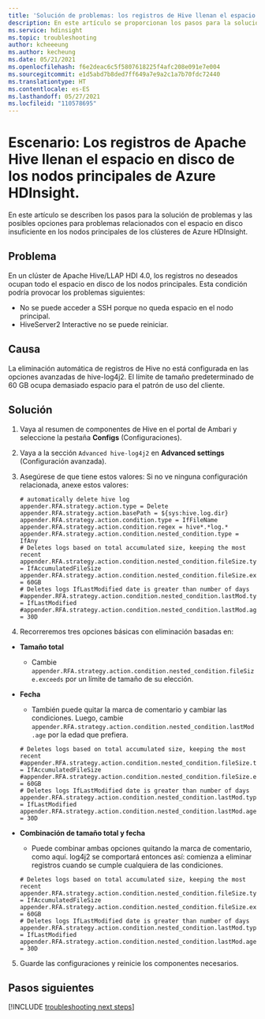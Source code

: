 ```yaml
---
title: 'Solución de problemas: los registros de Hive llenan el espacio en disco en Azure HDInsight'
description: En este artículo se proporcionan los pasos para la solución de problemas que se deben seguir cuando los registros de Apache Hive llenan el espacio en disco de los nodos principales de Azure HDInsight.
ms.service: hdinsight
ms.topic: troubleshooting
author: kcheeeung
ms.author: kecheung
ms.date: 05/21/2021
ms.openlocfilehash: f6e2deac6c5f5807618225f4afc208e091e7e004
ms.sourcegitcommit: e1d5abd7b8ded7ff649a7e9a2c1a7b70fdc72440
ms.translationtype: HT
ms.contentlocale: es-ES
ms.lasthandoff: 05/27/2021
ms.locfileid: "110578695"
---
```

# <a name="scenario-apache-hive-logs-are-filling-up-the-disk-space-on-the-head-nodes-in-azure-hdinsight"></a>Escenario: Los registros de Apache Hive llenan el espacio en disco de los nodos principales de Azure HDInsight.

En este artículo se describen los pasos para la solución de problemas y las posibles opciones para problemas relacionados con el espacio en disco insuficiente en los nodos principales de los clústeres de Azure HDInsight.

## <a name="issue"></a>Problema

En un clúster de Apache Hive/LLAP HDI 4.0, los registros no deseados ocupan todo el espacio en disco de los nodos principales. Esta condición podría provocar los problemas siguientes:

- No se puede acceder a SSH porque no queda espacio en el nodo principal.
- HiveServer2 Interactive no se puede reiniciar.

## <a name="cause"></a>Causa

La eliminación automática de registros de Hive no está configurada en las opciones avanzadas de hive-log4j2. El límite de tamaño predeterminado de 60 GB ocupa demasiado espacio para el patrón de uso del cliente.

## <a name="resolution"></a>Solución

1. Vaya al resumen de componentes de Hive en el portal de Ambari y seleccione la pestaña **Configs** (Configuraciones).

2. Vaya a la sección `Advanced hive-log4j2` en **Advanced settings** (Configuración avanzada).

3. Asegúrese de que tiene estos valores: Si no ve ninguna configuración relacionada, anexe estos valores:
    ```
    # automatically delete hive log
    appender.RFA.strategy.action.type = Delete
    appender.RFA.strategy.action.basePath = ${sys:hive.log.dir}
    appender.RFA.strategy.action.condition.type = IfFileName
    appender.RFA.strategy.action.condition.regex = hive*.*log.*
    appender.RFA.strategy.action.condition.nested_condition.type = IfAny
    # Deletes logs based on total accumulated size, keeping the most recent
    appender.RFA.strategy.action.condition.nested_condition.fileSize.type = IfAccumulatedFileSize
    appender.RFA.strategy.action.condition.nested_condition.fileSize.exceeds = 60GB
    # Deletes logs IfLastModified date is greater than number of days
    #appender.RFA.strategy.action.condition.nested_condition.lastMod.type = IfLastModified
    #appender.RFA.strategy.action.condition.nested_condition.lastMod.age = 30D
    ```

4. Recorreremos tres opciones básicas con eliminación basadas en:
- **Tamaño total**
    - Cambie `appender.RFA.strategy.action.condition.nested_condition.fileSize.exceeds` por un límite de tamaño de su elección.

- **Fecha**
    - También puede quitar la marca de comentario y cambiar las condiciones. Luego, cambie `appender.RFA.strategy.action.condition.nested_condition.lastMod.age` por la edad que prefiera.

    ```
    # Deletes logs based on total accumulated size, keeping the most recent 
    #appender.RFA.strategy.action.condition.nested_condition.fileSize.type = IfAccumulatedFileSize 
    #appender.RFA.strategy.action.condition.nested_condition.fileSize.exceeds = 60GB
    # Deletes logs IfLastModified date is greater than number of days 
    appender.RFA.strategy.action.condition.nested_condition.lastMod.type = IfLastModified 
    appender.RFA.strategy.action.condition.nested_condition.lastMod.age = 30D
    ```

- **Combinación de tamaño total y fecha**
    - Puede combinar ambas opciones quitando la marca de comentario, como aquí. log4j2 se comportará entonces así: comienza a eliminar registros cuando se cumple cualquiera de las condiciones.
    
    ```
    # Deletes logs based on total accumulated size, keeping the most recent 
    appender.RFA.strategy.action.condition.nested_condition.fileSize.type = IfAccumulatedFileSize 
    appender.RFA.strategy.action.condition.nested_condition.fileSize.exceeds = 60GB
    # Deletes logs IfLastModified date is greater than number of days 
    appender.RFA.strategy.action.condition.nested_condition.lastMod.type = IfLastModified 
    appender.RFA.strategy.action.condition.nested_condition.lastMod.age = 30D
    ```
5. Guarde las configuraciones y reinicie los componentes necesarios.

## <a name="next-steps"></a>Pasos siguientes

[!INCLUDE [troubleshooting next steps](../../../includes/hdinsight-troubleshooting-next-steps.md)]
